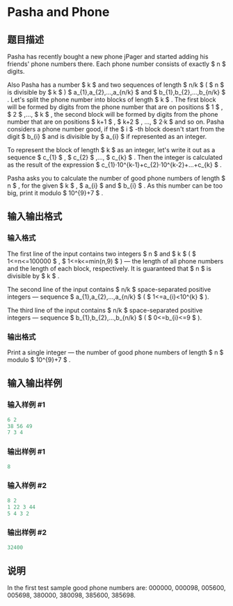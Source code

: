 # Pasha and Phone

## 题目描述

Pasha has recently bought a new phone jPager and started adding his friends' phone numbers there. Each phone number consists of exactly $ n $ digits.

Also Pasha has a number $ k $ and two sequences of length $ n/k $ ( $ n $ is divisible by $ k $ ) $ a_{1},a_{2},...,a_{n/k} $ and $ b_{1},b_{2},...,b_{n/k} $ . Let's split the phone number into blocks of length $ k $ . The first block will be formed by digits from the phone number that are on positions $ 1 $ , $ 2 $ ,..., $ k $ , the second block will be formed by digits from the phone number that are on positions $ k+1 $ , $ k+2 $ , ..., $ 2·k $ and so on. Pasha considers a phone number good, if the $ i $ -th block doesn't start from the digit $ b_{i} $ and is divisible by $ a_{i} $ if represented as an integer.

To represent the block of length $ k $ as an integer, let's write it out as a sequence $ c_{1} $ , $ c_{2} $ ,..., $ c_{k} $ . Then the integer is calculated as the result of the expression $ c_{1}·10^{k-1}+c_{2}·10^{k-2}+...+c_{k} $ .

Pasha asks you to calculate the number of good phone numbers of length $ n $ , for the given $ k $ , $ a_{i} $ and $ b_{i} $ . As this number can be too big, print it modulo $ 10^{9}+7 $ .

## 输入输出格式

### 输入格式

The first line of the input contains two integers $ n $ and $ k $ ( $ 1<=n<=100000 $ , $ 1<=k<=min(n,9) $ ) — the length of all phone numbers and the length of each block, respectively. It is guaranteed that $ n $ is divisible by $ k $ .

The second line of the input contains $ n/k $ space-separated positive integers — sequence $ a_{1},a_{2},...,a_{n/k} $ ( $ 1<=a_{i}&lt;10^{k} $ ).

The third line of the input contains $ n/k $ space-separated positive integers — sequence $ b_{1},b_{2},...,b_{n/k} $ ( $ 0<=b_{i}<=9 $ ).

### 输出格式

Print a single integer — the number of good phone numbers of length $ n $ modulo $ 10^{9}+7 $ .

## 输入输出样例

### 输入样例 #1

```cpp
6 2
38 56 49
7 3 4

```
### 输出样例 #1

```cpp
8

```
### 输入样例 #2

```cpp
8 2
1 22 3 44
5 4 3 2

```
### 输出样例 #2

```cpp
32400

```
## 说明

In the first test sample good phone numbers are: 000000, 000098, 005600, 005698, 380000, 380098, 385600, 385698.

